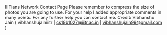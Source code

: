 IIITians Network Contact Page
Please remember to compress the size of photos you are going to use.
For your help I added appropriate comments in many points.
For any further help you can contact me.
Credit: Vibhanshu Jain ( vibhanshujainiiitr | cs19b1027@iiitr.ac.in | vibhanshujain99@gmail.com )
